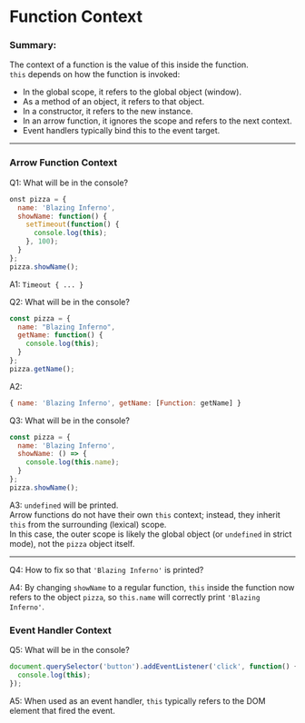 # Function Context

### Summary:  

The context of a function is the value of this inside the function.  
`this` depends on how the function is invoked:
- In the global scope, it refers to the global object (window).
- As a method of an object, it refers to that object.
- In a constructor, it refers to the new instance.
- In an arrow function, it ignores the scope and refers to the next context.
- Event handlers typically bind this to the event target.

---
### Arrow Function Context

Q1: What will be in the console?
```js
onst pizza = {
  name: 'Blazing Inferno',
  showName: function() {
    setTimeout(function() {
      console.log(this);
    }, 100);
  }
};
pizza.showName();
```
A1: `Timeout { ... }`

Q2: What will be in the console?
```js
const pizza = {
  name: "Blazing Inferno",
  getName: function() {
    console.log(this);
  }
};
pizza.getName();
```
A2:
```js
{ name: 'Blazing Inferno', getName: [Function: getName] }
```

Q3: What will be in the console?

```js
const pizza = {
  name: 'Blazing Inferno',
  showName: () => {
    console.log(this.name);
  }
};
pizza.showName();
```

A3: `undefined` will be printed.  
Arrow functions do not have their own `this` context; instead, they inherit `this` from the surrounding (lexical) scope.  
In this case, the outer scope is likely the global object (or `undefined` in strict mode), not the `pizza` object itself.

---
Q4: How to fix so that `'Blazing Inferno'` is printed?

A4: By changing `showName` to a regular function, `this` inside the function now refers to the object `pizza`, so `this.name` will correctly print `'Blazing Inferno'`.

### Event Handler Context

Q5: What will be in the console?
```js
document.querySelector('button').addEventListener('click', function() {
  console.log(this);
});
```
A5: When used as an event handler, `this` typically refers to the DOM element that fired the event.
